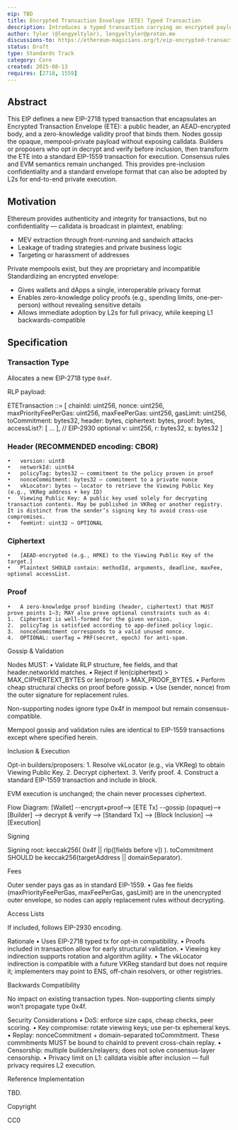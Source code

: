 ```yaml
---
eip: TBD
title: Encrypted Transaction Envelope (ETE) Typed Transaction
description: Introduces a typed transaction carrying an encrypted payload and a zero-knowledge proof to enable mempool privacy and policy enforcement without altering L1 execution semantics.
author: Tyler (@lengyeltyler), lengyeltyler@proton.me
discussions-to: https://ethereum-magicians.org/t/eip-encrypted-transaction-envelope/0000
status: Draft
type: Standards Track
category: Core
created: 2025-08-13
requires: [2718, 1559]
---
```


## Abstract

This EIP defines a new EIP-2718 typed transaction that encapsulates an Encrypted Transaction Envelope (ETE): a public header, an AEAD-encrypted body, and a zero-knowledge validity proof that binds them. Nodes gossip the opaque, mempool-private payload without exposing calldata. Builders or proposers who opt in decrypt and verify before inclusion, then transform the ETE into a standard EIP-1559 transaction for execution. Consensus rules and EVM semantics remain unchanged. This provides pre-inclusion confidentiality and a standard envelope format that can also be adopted by L2s for end-to-end private execution.

## Motivation

Ethereum provides authenticity and integrity for transactions, but no confidentiality — calldata is broadcast in plaintext, enabling:

- MEV extraction through front-running and sandwich attacks
- Leakage of trading strategies and private business logic
- Targeting or harassment of addresses

Private mempools exist, but they are proprietary and incompatible Standardizing an encrypted envelope:

- Gives wallets and dApps a single, interoperable privacy format
- Enables zero-knowledge policy proofs (e.g., spending limits, one-per-person) without revealing sensitive details
- Allows immediate adoption by L2s for full privacy, while keeping L1 backwards-compatible

## Specification

### Transaction Type

Allocates a new EIP-2718 type `0x4f`.

RLP payload:


ETETransaction ::= [
    chainId: uint256,
    nonce: uint256,
    maxPriorityFeePerGas: uint256,
    maxFeePerGas: uint256,
    gasLimit: uint256,
    toCommitment: bytes32,
    header: bytes,
    ciphertext: bytes,
    proof: bytes,
    accessList?: [ … ], // EIP-2930 optional
    v: uint256, r: bytes32, s: bytes32
]

### Header (RECOMMENDED encoding: CBOR)
	•	version: uint8
	•	networkId: uint64
	•	policyTag: bytes32 — commitment to the policy proven in proof
	•	nonceCommitment: bytes32 — commitment to a private nonce
	•	vkLocator: bytes — locator to retrieve the Viewing Public Key (e.g., VKReg address + key ID)
	•	Viewing Public Key: A public key used solely for decrypting transaction contents. May be published in VKReg or another registry. It is distinct from the sender’s signing key to avoid cross-use compromises.
	•	feeHint: uint32 — OPTIONAL

### Ciphertext
	•	[AEAD-encrypted (e.g., HPKE) to the Viewing Public Key of the target.]
	•	Plaintext SHOULD contain: methodId, arguments, deadline, maxFee, optional accessList.

### Proof
	•	A zero-knowledge proof binding (header, ciphertext) that MUST prove points 1–3; MAY also prove optional constraints such as 4:
	1.	Ciphertext is well-formed for the given version.
	2.	policyTag is satisfied according to app-defined policy logic.
	3.	nonceCommitment corresponds to a valid unused nonce.
	4.	OPTIONAL: userTag = PRF(secret, epoch) for anti-spam.

Gossip & Validation

Nodes MUST:
	•	Validate RLP structure, fee fields, and that header.networkId matches.
	•	Reject if len(ciphertext) > MAX_CIPHERTEXT_BYTES or len(proof) > MAX_PROOF_BYTES.
	•	Perform cheap structural checks on proof before gossip.
	•	Use (sender, nonce) from the outer signature for replacement rules.

Non-supporting nodes ignore type 0x4f in mempool but remain consensus-compatible.

Mempool gossip and validation rules are identical to EIP-1559 transactions except where specified herein.

Inclusion & Execution

Opt-in builders/proposers:
	1.	Resolve vkLocator (e.g., via VKReg) to obtain Viewing Public Key.
	2.	Decrypt ciphertext.
	3.	Verify proof.
	4.	Construct a standard EIP-1559 transaction and include in block.

EVM execution is unchanged; the chain never processes ciphertext.

Flow Diagram:
[Wallet] --encrypt+proof--> [ETE Tx] --gossip (opaque)--> [Builder]
           --> decrypt & verify --> [Standard Tx] --> [Block Inclusion] --> [Execution]

Signing

Signing root: keccak256( 0x4f || rlp([fields before v]) ).
toCommitment SHOULD be keccak256(targetAddress || domainSeparator).

Fees

Outer sender pays gas as in standard EIP-1559.
	•	Gas fee fields (maxPriorityFeePerGas, maxFeePerGas, gasLimit) are in the unencrypted outer envelope, so nodes can apply replacement rules without decrypting.

Access Lists

If included, follows EIP-2930 encoding.

Rationale
	•	Uses EIP-2718 typed tx for opt-in compatibility.
	•	Proofs included in transaction allow for early structural validation.
	•	Viewing key indirection supports rotation and algorithm agility.
	•	The vkLocator indirection is compatible with a future VKReg standard but does not require it; implementers may point to ENS, off-chain resolvers, or other registries.

Backwards Compatibility

No impact on existing transaction types. Non-supporting clients simply won’t propagate type 0x4f.

Security Considerations
	•	DoS: enforce size caps, cheap checks, peer scoring.
	•	Key compromise: rotate viewing keys; use per-tx ephemeral keys.
	•	Replay: nonceCommitment + domain-separated toCommitment. These commitments MUST be bound to chainId to prevent cross-chain replay.
	•	Censorship: multiple builders/relayers; does not solve consensus-layer censorship.
	•	Privacy limit on L1: calldata visible after inclusion — full privacy requires L2 execution.

Reference Implementation

TBD.

Copyright

CC0